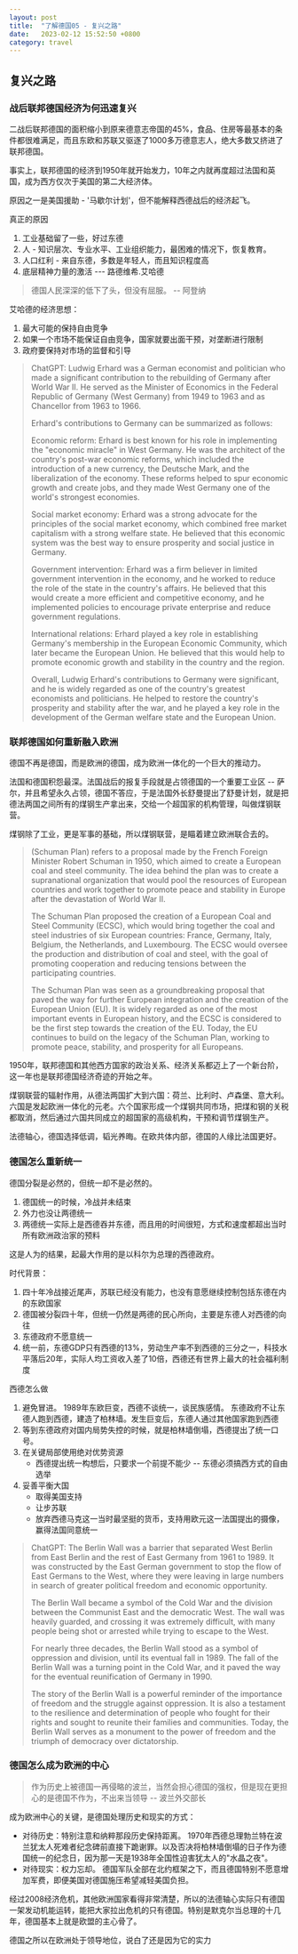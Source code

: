 ```yaml
---
layout: post
title:  "了解德国05 - 复兴之路"
date:   2023-02-12 15:52:50 +0800
category: travel
---
```


## 复兴之路

### 战后联邦德国经济为何迅速复兴

二战后联邦德国的面积缩小到原来德意志帝国的45%，食品、住房等最基本的条件都很难满足，而且东欧和苏联又驱逐了1000多万德意志人，绝大多数又挤进了联邦德国。

事实上，联邦德国的经济到1950年就开始发力，10年之内就再度超过法国和英国，成为西方仅次于美国的第二大经济体。

原因之一是美国援助 - '马歇尔计划'，但不能解释西德战后的经济起飞。

真正的原因

1. 工业基础留了一些，好过东德
2. 人 - 知识层次、专业水平、工业组织能力，最困难的情况下，恢复教育。
3. 人口红利 - 来自东德，多数是年轻人，而且知识程度高
4. 底层精神力量的激活 --- 路德维希.艾哈德

> 德国人民深深的低下了头，但没有屈服。 -- 阿登纳

艾哈德的经济思想：
1. 最大可能的保持自由竞争
2. 如果一个市场不能保证自由竞争，国家就要出面干预，对垄断进行限制
3. 政府要保持对市场的监督和引导

> ChatGPT:  Ludwig Erhard was a German economist and politician who made a significant contribution to the rebuilding of Germany after World War II. He served as the Minister of Economics in the Federal Republic of Germany (West Germany) from 1949 to 1963 and as Chancellor from 1963 to 1966.
> 
> Erhard's contributions to Germany can be summarized as follows:
> 
> Economic reform: Erhard is best known for his role in implementing the "economic miracle" in West Germany. He was the architect of the country's post-war economic reforms, which included the introduction of a new currency, the Deutsche Mark, and the liberalization of the economy. These reforms helped to spur economic growth and create jobs, and they made West Germany one of the world's strongest economies.
> 
> Social market economy: Erhard was a strong advocate for the principles of the social market economy, which combined free market capitalism with a strong welfare state. He believed that this economic system was the best way to ensure prosperity and social justice in Germany.
> 
> Government intervention: Erhard was a firm believer in limited government intervention in the economy, and he worked to reduce the role of the state in the country's affairs. He believed that this would create a more efficient and competitive economy, and he implemented policies to encourage private enterprise and reduce government regulations.
> 
> International relations: Erhard played a key role in establishing Germany's membership in the European Economic Community, which later became the European Union. He believed that this would help to promote economic growth and stability in the country and the region.
> 
> Overall, Ludwig Erhard's contributions to Germany were significant, and he is widely regarded as one of the country's greatest economists and politicians. He helped to restore the country's prosperity and stability after the war, and he played a key role in the development of the German welfare state and the European Union.


### 联邦德国如何重新融入欧洲

德国不再是德国，而是欧洲的德国，成为欧洲一体化的一个巨大的推动力。

法国和德国积怨最深。法国战后的报复手段就是占领德国的一个重要工业区 -- 萨尔，并且希望永久占领，德国不答应，于是法国外长舒曼提出了舒曼计划，就是把德法两国之间所有的煤钢生产拿出来，交给一个超国家的机构管理，叫做煤钢联营。

煤钢除了工业，更是军事的基础，所以煤钢联营，是瞄着建立欧洲联合去的。


>  (Schuman Plan) refers to a proposal made by the French Foreign Minister Robert Schuman in 1950, which aimed to create a European coal and steel community. The idea behind the plan was to create a supranational organization that would pool the resources of European countries and work together to promote peace and stability in Europe after the devastation of World War II.
> 
> The Schuman Plan proposed the creation of a European Coal and Steel Community (ECSC), which would bring together the coal and steel industries of six European countries: France, Germany, Italy, Belgium, the Netherlands, and Luxembourg. The ECSC would oversee the production and distribution of coal and steel, with the goal of promoting cooperation and reducing tensions between the participating countries. 
> 
> The Schuman Plan was seen as a groundbreaking proposal that paved the way for further European integration and the creation of the European Union (EU). It is widely regarded as one of the most important events in European history, and the ECSC is considered to be the first step towards the creation of the EU. Today, the EU continues to build on the legacy of the Schuman Plan, working to promote peace, stability, and prosperity for all Europeans.

1950年，联邦德国和其他西方国家的政治关系、经济关系都迈上了一个新台阶，这一年也是联邦德国经济奇迹的开始之年。

煤钢联营的辐射作用，从德法两国扩大到六国：荷兰、比利时、卢森堡、意大利。 六国是发起欧洲一体化的元老。六个国家形成一个煤钢共同市场，把煤和钢的关税都取消，然后通过六国共同成立的超国家的高级机构，干预和调节煤钢生产。

法德轴心，德国选择低调，韬光养晦。在欧共体内部，德国的人缘比法国更好。


### 德国怎么重新统一

德国分裂是必然的，但统一却不是必然的。

1. 德国统一的时候，冷战并未结束
2. 外力也没让两德统一
3. 两德统一实际上是西德吞并东德，而且用的时间很短，方式和速度都超出当时所有欧洲政治家的预料

这是人为的结果，起最大作用的是以科尔为总理的西德政府。

时代背景：

1. 四十年冷战接近尾声，苏联已经没有能力，也没有意愿继续控制包括东德在内的东欧国家
2. 德国被分裂四十年，但统一仍然是两德的民心所向，主要是东德人对西德的向往
3. 东德政府不愿意统一
4. 统一前，东德GDP只有西德的13%，劳动生产率不到西德的三分之一，科技水平落后20年，实际人均工资收入差了10倍，西德还有世界上最大的社会福利制度

西德怎么做

1. 避免冒进。 1989年东欧巨变，西德不谈统一，谈民族感情。 东德政府不让东德人跑到西德，建造了柏林墙。发生巨变后，东德人通过其他国家跑到西德
2. 等到东德政府对国内局势失控的时候，就是柏林墙倒塌，西德提出了统一口号。
3. 在关键局部使用绝对优势资源
   - 西德提出统一构想后，只要求一个前提不能少 -- 东德必须搞西方式的自由选举
4. 妥善平衡大国
   - 取得美国支持
   - 让步苏联
   - 放弃西德马克这一当时最坚挺的货币，支持用欧元这一法国提出的摄像，赢得法国同意统一


> ChatGPT: The Berlin Wall was a barrier that separated West Berlin from East Berlin and the rest of East Germany from 1961 to 1989. It was constructed by the East German government to stop the flow of East Germans to the West, where they were leaving in large numbers in search of greater political freedom and economic opportunity.
> 
> The Berlin Wall became a symbol of the Cold War and the division between the Communist East and the democratic West. The wall was heavily guarded, and crossing it was extremely difficult, with many people being shot or arrested while trying to escape to the West.
> 
> For nearly three decades, the Berlin Wall stood as a symbol of oppression and division, until its eventual fall in 1989. The fall of the Berlin Wall was a turning point in the Cold War, and it paved the way for the eventual reunification of Germany in 1990.
> 
> The story of the Berlin Wall is a powerful reminder of the importance of freedom and the struggle against oppression. It is also a testament to the resilience and determination of people who fought for their rights and sought to reunite their families and communities. Today, the Berlin Wall serves as a monument to the power of freedom and the triumph of democracy over dictatorship.

### 德国怎么成为欧洲的中心

> 作为历史上被德国一再侵略的波兰，当然会担心德国的强权，但是现在更担心的是德国不作为，不出来当领导 -- 波兰外交部长

成为欧洲中心的关键，是德国处理历史和现实的方式：
- 对待历史：特别注意和纳粹那段历史保持距离。 1970年西德总理勃兰特在波兰犹太人死难者纪念碑前直接下跪谢罪。以及否决将柏林墙倒塌的日子作为德国统一的纪念日，因为那一天是1938年全国性迫害犹太人的"水晶之夜"。
- 对待现实：权力忘却。 德国军队全部在北约框架之下，而且德国特别不愿意增加军费，即便美国对德国施压希望减轻美国负担。

经过2008经济危机，其他欧洲国家看得非常清楚，所以的法德轴心实际只有德国一架发动机能运转，能把大家拉出危机的只有德国。特别是默克尔当总理的十几年，德国基本上就是欧盟的主心骨了。

德国之所以在欧洲处于领导地位，说白了还是因为它的实力

